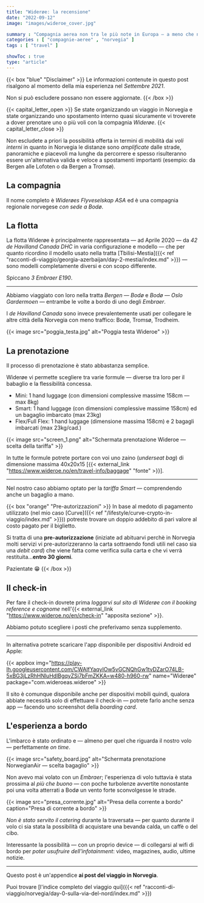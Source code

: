```yaml
---
title: "Widerøe: la recensione"
date: "2022-09-12"
image: "images/wideroe_cover.jpg"

summary : "Compagnia aerea non tra le più note in Europa ― a meno che non si pianifichi un viaggio in Norvegia e si inseriscano degli spostamenti aerei. In rete si trovano poche informazioni. Qui la mia esperienza con Widerøe sottoforma di mini-recensione."
categories : [ "compagnie-aeree" , "norvegia" ]
tags : [ "travel" ]

showToc : true
type: "article"
---
```


{{< box "blue" "Disclaimer" >}}
Le informazioni contenute in questo post risalgono al momento della mia esperienza nel *Settembre 2021*.

Non si può escludere possano non essere aggiornate.
{{< /box >}}

{{< capital_letter_open >}}
Se state organizzando un viaggio in Norvegia e state organizzando uno spostamento interno quasi sicuramente vi troverete a dover prenotare uno o più voli con la compagnia *Widerøe*.
{{< capital_letter_close >}}

Non escludete a priori la possibilità offerta in termini di mobilità dai *voli interni* in quanto in Norvegia le distanze sono _amplificate_ dalle strade, panoramiche e piacevoli ma lunghe da percorrere e spesso risulteranno essere un'alternativa valida e veloce a spostamenti importanti (esempio: da Bergen alle Lofoten o da Bergen a Tromsø).

## La compagnia

Il nome completo è *Widerøes Flyveselskap ASA* ed è una compagnia regionale norvegese *con sede a Bodø*.

## La flotta

La flotta Widerøe è principalmente rappresentata ― ad Aprile 2020 ― da *42 de Havilland Canada DHC* in varia configurazione e modello ― che per quanto ricordino il modello usato nella tratta [Tbilisi-Mestia]({{< ref "racconti-di-viaggio/georgia-azerbaijan/day-2-mestia/index.md" >}}) ― sono modelli completamente diversi e con scopo differente.

Spiccano *3 Embraer E190*.

* * *

Abbiamo viaggiato con loro nella tratta *Bergen ― Bodø* e *Bodø ― Oslo Gardermoen* ― entrambe le volte a bordo di uno degli _Embraer_.

I _de Havilland Canada_ sono invece prevalentemente usati per collegare le altre città della Norvegia con meno traffico: Bodø, Tromsø, Trodheim.

{{< image src="poggia_testa.jpg" alt="Poggia testa Wideroe" >}}

## La prenotazione

Il processo di prenotazione è stato abbastanza semplice.

Widerøe vi permette scegliere tra varie formule ― diverse tra loro per il babaglio e la flessibilità concessa.

* Mini: 1 hand luggage (con dimensioni complessive massime 158cm ― max 8kg)
* Smart: 1 hand luggage (con dimensioni complessive massime 158cm) ed un bagaglio imbarcato (max 23kg)
* Flex/Full Flex: 1 hand luggage (dimensione massima 158cm) e 2 bagagli imbarcati (max 23kg/cad.)

{{< image src="screen_1.png" alt="Schermata prenotazione Wideroe ― scelta della tariffa" >}}

In tutte le formule potrete portare con voi uno zaino (_underseat bag_) di dimensione massima 40x20x15 [{{< external_link "https://www.wideroe.no/en/travel-info/baggage" "fonte" >}}].

* * *

Nel nostro caso abbiamo optato per la *tariffa Smart* ― comprendendo anche un bagaglio a mano.

{{< box "orange" "Pre-autorizzazioni" >}}
In base al medoto di pagamento utilizzato (nel mio caso [Curve]({{< ref "/lifestyle/curve-crypto-in-viaggio/index.md" >}})) potreste trovare un doppio addebito di pari valore al costo pagato per il biglietto.

Si tratta di una **pre-autorizzazione** (iniziate ad abituarvi perchè in Norvegia molti servizi vi pre-autorizzeranno la carta sottraendo fondi utili nel caso sia una _debit card_) che viene fatta come verifica sulla carta e che vi verrà restituita...**entro 30 giorni**.

Pazientate 😁
{{< /box >}}

## Il check-in

Per fare il check-in dovrete prima *loggarvi sul sito di Widerøe con il _booking reference_ e _cognome_* nell'{{< external_link "https://www.wideroe.no/en/check-in" "apposita sezione" >}}.

Abbiamo potuto scegliere i posti che preferivamo senza supplemento.

* * *

In alternativa potrete scaricare l'app disponibile per dispositivi Android ed Apple:

{{< appbox img="https://play-lh.googleusercontent.com/CWAIfYaqyIOw5vGCNQhGw1tvDZarO74LB-5xBG3jLzRhHNluHdlBgqyZSj7bFmZKKA=w480-h960-rw" name="Widerøe" package="com.wideroeas.wideroe" >}}

Il sito è comunque disponibile anche per dispositivi mobili quindi, qualora abbiate necessità solo di effettuare il check-in ― potrete farlo anche senza app ― facendo uno screenshot della _boarding card_.

## L'esperienza a bordo

L'imbarco è stato ordinato e ― almeno per quel che riguarda il nostro volo ― perfettamente _on time_.

{{< image src="safety_board.jpg" alt="Schermata prenotazione NorwegianAir ― scelta bagaglio" >}}

Non avevo mai volato con un *Embraer*; l'esperienza di volo tuttavia è stata prossima al *più che buono* ― con poche turbolenze avvertite nonostante poi una volta atterrati a Bodø un vento forte sconvolgesse le strade.

{{< image src="presa_corrente.jpg" alt="Presa della corrente a bordo" caption="Presa di corrente a bordo" >}}

*Non è stato servito il catering* durante la traversata ― per quanto durante il volo ci sia stata la possibilità di acquistare una bevanda calda, un caffè o del cibo.

Interessante la possibilità ― con un proprio device ― di collegarsi al wifi di bordo per *poter usufruire dell'infotainment*: video, magazines, audio, ultime notizie.

* * *

Questo post è un'appendice **ai post del viaggio in Norvegia**.

Puoi trovare [l'indice completo del viaggio qui]({{< ref "racconti-di-viaggio/norvegia/day-0-sulla-via-del-nord/index.md" >}})